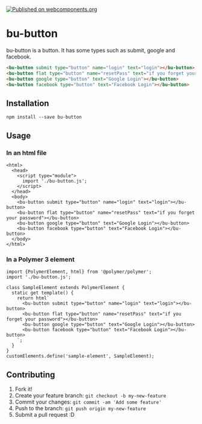 [![Published on webcomponents.org](https://img.shields.io/badge/webcomponents.org-published-blue.svg)](https://www.webcomponents.org/element/owner/my-element)

# bu-button

bu-button is a button. It has some types such as submit, google and facebook.

<!--
```
<custom-element-demo>
  <template>
    <script type="module">
      import './bu-button.js';
    </script>
    <next-code-block></next-code-block>
  </template>
</custom-element-demo>
```
-->
```html
<bu-button submit type="button" name="login" text="login"></bu-button>
<bu-button flat type="button" name="resetPass" text="if you forget your password"></bu-button>
<bu-button google type="button" text="Google Login"></bu-button>
<bu-button facebook type="button" text="Facebook Login"></bu-button>
```

## Installation

```
npm install --save bu-button
```

## Usage

### In an html file

```
<html>
  <head>
    <script type="module">
      import './bu-button.js';
    </script>
  </head>
  <body>
    <bu-button submit type="button" name="login" text="login"></bu-button>
    <bu-button flat type="button" name="resetPass" text="if you forget your password"></bu-button>
    <bu-button google type="button" text="Google Login"></bu-button>
    <bu-button facebook type="button" text="Facebook Login"></bu-button>
  </body>
</html>
```

### In a Polymer 3 element

```
import {PolymerElement, html} from '@polymer/polymer';
import './bu-button.js';

class SampleElement extends PolymerElement {
  static get template() {
    return html`
      <bu-button submit type="button" name="login" text="login"></bu-button>
      <bu-button flat type="button" name="resetPass" text="if you forget your password"></bu-button>
      <bu-button google type="button" text="Google Login"></bu-button>
      <bu-button facebook type="button" text="Facebook Login"></bu-button>
    `;
  }
}
customElements.define('sample-element', SampleElement);
```

## Contributing

1. Fork it!
2. Create your feature branch: `git checkout -b my-new-feature`
3. Commit your changes: `git commit -am 'Add some feature'`
4. Push to the branch: `git push origin my-new-feature`
5. Submit a pull request :D
